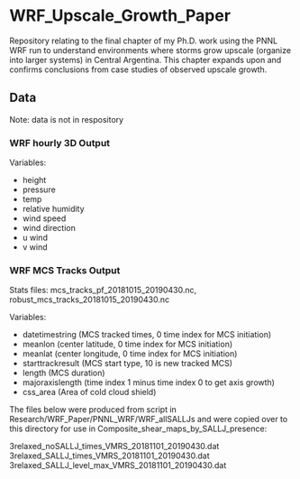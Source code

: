 # WRF_Upscale_Growth_Paper

Repository relating to the final chapter of my Ph.D. work using the PNNL WRF run to understand environments where storms grow upscale (organize into larger systems) in Central Argentina. This chapter expands upon and confirms conclusions from case studies of observed upscale growth.

## Data
Note: data is not in respository

### WRF hourly 3D Output 
Variables: 
- height
- pressure
- temp
- relative humidity
- wind speed
- wind direction
- u wind
- v wind

### WRF MCS Tracks Output
Stats files: mcs_tracks_pf_20181015_20190430.nc, robust_mcs_tracks_20181015_20190430.nc

Variables:
- datetimestring (MCS tracked times, 0 time index for MCS initiation)
- meanlon (center latitude, 0 time index for MCS initiation)
- meanlat (center longitude, 0 time index for MCS initiation)
- starttrackresult (MCS start type, 10 is new tracked MCS)
- length (MCS duration)
- majoraxislength (time index 1 minus time index 0 to get axis growth)
- css_area (Area of cold cloud shield)


The files below were produced from script in Research/WRF_Paper/PNNL_WRF/WRF_allSALLJs and were copied over to this directory for use in Composite_shear_maps_by_SALLJ_presence:

3relaxed_noSALLJ_times_VMRS_20181101_20190430.dat
3relaxed_SALLJ_times_VMRS_20181101_20190430.dat
3relaxed_SALLJ_level_max_VMRS_20181101_20190430.dat
